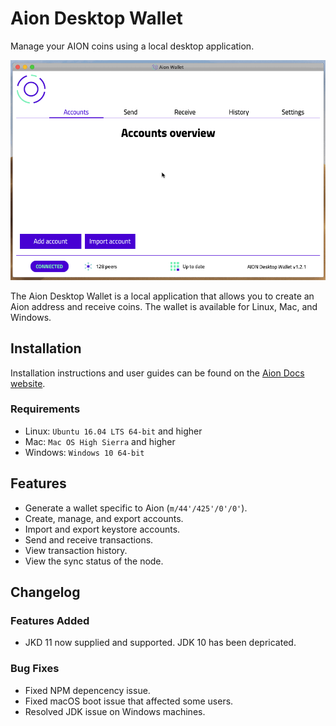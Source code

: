 # Aion Desktop Wallet

Manage your AION coins using a local desktop application.

![Git recording of the Aion Wallet in action.](aion-wallet-intro.gif)

The Aion Desktop Wallet is a local application that allows you to create an Aion address and receive coins. The wallet is available for Linux, Mac, and Windows.

## Installation

Installation instructions and user guides can be found on the [Aion Docs website](https://docs.aion.network/docs/aion-desktop-wallet).

### Requirements

- Linux: `Ubuntu 16.04 LTS 64-bit` and higher
- Mac: `Mac OS High Sierra` and higher
- Windows: `Windows 10 64-bit`

## Features

- Generate a wallet specific to Aion (`m/44'/425'/0'/0'`).
- Create, manage, and export accounts.
- Import and export keystore accounts.
- Send and receive transactions.
- View transaction history.
- View the sync status of the node.

## Changelog

### Features Added

- JKD 11 now supplied and supported. JDK 10 has been depricated.

### Bug Fixes

- Fixed NPM depencency issue.
- Fixed macOS boot issue that affected some users.
- Resolved JDK issue on Windows machines.